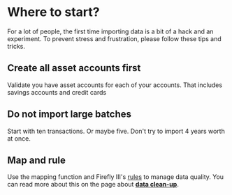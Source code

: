 # Where to start?

For a lot of people, the first time importing data is a bit of a hack and an experiment. To prevent stress and frustration, please follow these tips and tricks.

## Create all asset accounts first

Validate you have asset accounts for each of your accounts. That includes savings accounts and credit cards

## Do not import large batches

Start with ten transactions. Or maybe five. Don't try to import 4 years worth at once.

## Map and rule

Use the mapping function and Firefly III's [rules](../../firefly-iii/features/rules.md) to manage data quality. You can read more about this on the page about **[data clean-up](../how-to-use/clean-up-data.md)**.

